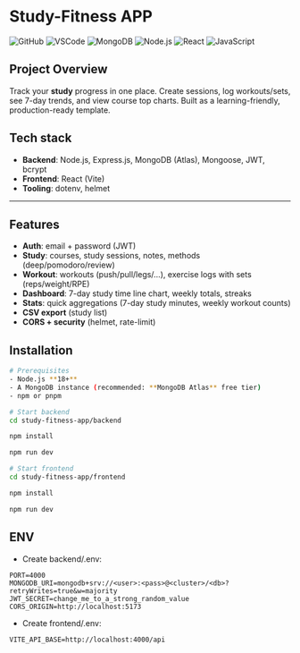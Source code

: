 # Study-Fitness APP

![GitHub](https://img.shields.io/badge/GitHub-181717?style=for-the-badge&logo=github&logoColor=white)
![VSCode](https://img.shields.io/badge/VS_Code-007ACC?style=for-the-badge&logo=visualstudiocode&logoColor=white)
![MongoDB](https://img.shields.io/badge/MongoDB-4EA94B?style=for-the-badge&logo=mongodb&logoColor=white)
![Node.js](https://img.shields.io/badge/Node.js-339933?style=for-the-badge&logo=nodedotjs&logoColor=white)
![React](https://img.shields.io/badge/React-61DAFB?style=for-the-badge&logo=react&logoColor=black)
![JavaScript](https://img.shields.io/badge/JavaScript-F7DF1E?style=for-the-badge&logo=javascript&logoColor=black)

## Project Overview
Track your **study** progress in one place. Create sessions, log workouts/sets, see 7-day trends, and view course top charts. Built as a learning-friendly, production-ready template.

## Tech stack
- **Backend**: Node.js, Express.js, MongoDB (Atlas), Mongoose, JWT, bcrypt
- **Frontend**: React (Vite)
- **Tooling**: dotenv, helmet
---

## Features

- **Auth**: email + password (JWT)
- **Study**: courses, study sessions, notes, methods (deep/pomodoro/review)
- **Workout**: workouts (push/pull/legs/…), exercise logs with sets (reps/weight/RPE)
- **Dashboard**: 7-day study time line chart, weekly totals, streaks
- **Stats**: quick aggregations (7-day study minutes, weekly workout counts)
- **CSV export** (study list)
- **CORS + security** (helmet, rate-limit)


## Installation
```bash
# Prerequisites
- Node.js **18+**
- A MongoDB instance (recommended: **MongoDB Atlas** free tier)
- npm or pnpm

# Start backend
cd study-fitness-app/backend

npm install

npm run dev

# Start frontend
cd study-fitness-app/frontend

npm install

npm run dev
```
## ENV
- Create backend/.env:
```env
PORT=4000
MONGODB_URI=mongodb+srv://<user>:<pass>@<cluster>/<db>?retryWrites=true&w=majority
JWT_SECRET=change_me_to_a_strong_random_value
CORS_ORIGIN=http://localhost:5173
```
- Create frontend/.env:
```env
VITE_API_BASE=http://localhost:4000/api